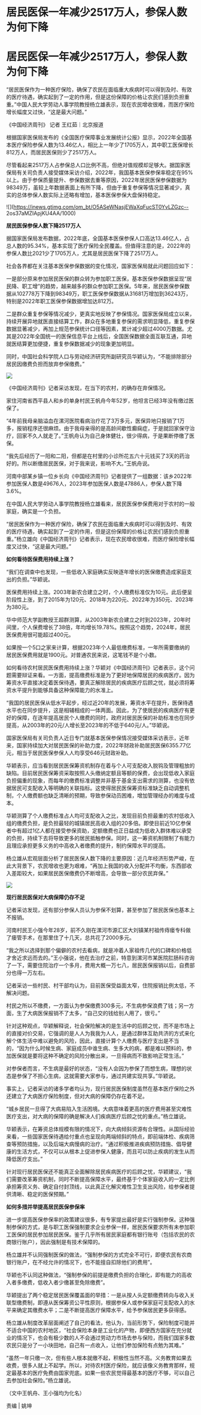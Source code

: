 # 居民医保一年减少2517万人，参保人数为何下降

# 居民医保一年减少2517万人，参保人数为何下降

“居民医保作为一种医疗保险，确保了农民在面临重大疾病时可以得到及时、有效的医疗待遇，确实起到了一定的作用，但是这份保障的价格让农民们感到负担重重。”中国人民大学劳动人事学院教授杨立雄表示，现在农民增收很难，而医疗保险增长幅度又过快，“这是最大问题。”

《中国经济周刊》 记者 王红茹｜北京报道

根据国家医保局发布的《全国医疗保障事业发展统计公报》显示，2022年全国基本医疗保险参保人数为13.46亿人，相比上一年少了1705万人，其中职工医保增长812万人，而居民医保则少了2517万人。

尽管看起来2517万人占参保总人口比例不高，但绝对值规模却足够大。据国家医保局有关司负责人接受媒体采访介绍，2022年，我国基本医保参保率稳定在95%以上。由于参保质量提升、参保数据去重等原因，2022年居民医保参保数据为98349万，虽较上年数据表面上有所下降，但由于重复参保等情况显著减少，真实的总体参保人数实际上还略有增加，基本医保参保大盘保持稳定。

![](https://inews.gtimg.com/om_bt/O5ASeWNasjEWaXqFucST0YvLZGzc--
2os37aMZIApjKU4AA/1000)

**居民医保参保人数下降2517万人**

据国家医保局发布数据，2022年底，全国基本医保参保人口高达13.46亿人，占总人数的95.34%，基本实现了医疗保险全民覆盖。但值得注意的是，2022年的参保人数比2021少了1705万人，尤其是居民医保下降了2517万人。

社会各界都在关注基本医保参保数据的变化情况，国家医保局就此问题回应如下：

一是部分原来参加居民医保的群众转为参加职工医保，基本医保参保数据呈现“居民降、职工增”的趋势，越来越多的群众参加职工医保。5年来，居民医保参保数据从102778万下降到98349万，职工医保参保数据从31681万增加到36243万，特别是2022年职工医保参保数据增加达812万。

二是群众重复参保等情况减少，更真实地反映了参保情况。国家医保局成立以来，持续开展异地就医直接结算工作，群众在多地重复参保的需求明显降低，重复参保数据显著减少，再加上规范参保统计口径等因素，累计减少超过4000万数据。尤其是2022年全国统一的医保信息平台上线后，全国医保数据全面互联互通，异地就医结算更加便捷，重复参保数据减少的现象更加明显。

同时，中国社会科学院人口与劳动经济研究所副研究员华颖认为，“不能排除部分居民因缴费负担而放弃参保缴费。”

![](https://inews.gtimg.com/om_bt/OiSZqyQRIbDIg7oBVBftivYV_X4-iT_71rzFzeq2f5MwkAA/1000)

《中国经济周刊》记者采访发现，在当下的农村，的确存在弃保情况。

家住河南省西平县人和乡的单身村民王帆舟今年52岁，他坦言已经3年没有缴过医保了。

“4年前我母亲脑溢血在漯河医院看病治疗花了3万多元，医保异地只报销了1万多，报销程序还很麻烦。由于我母亲得的是高龄间歇性癫痫症，于是就回家保守治疗，回家不久人就走了。”王帆舟认为自己身体健壮，很少得病，于是果断停缴了医保。

“我先后经历了一阳和二阳，但都是在村里的小诊所花五六十元钱买了3天的药治好的。所以断缴居民医保，对于我来说，影响不大。”王帆舟说。

河南中部某乡镇一位乡长向《中国经济周刊》记者提供了一组数据：该乡2022年参加医保人数是49676人，2023年参加医保人数是47886人，参保人数下降3.6%。

在中国人民大学劳动人事学院教授杨立雄看来，居民医保参保费用对于农村的一般家庭，确实是一个负担。

“居民医保作为一种医疗保险，确保了农民在面临重大疾病时可以得到及时、有效的医疗待遇，确实起到了一定的作用，但是这份保障的价格让农民们感到负担重重。”杨立雄向《中国经济周刊》记者表示，现在农民增收很难，而医疗保险增长幅度又过快，“这是最大问题。”

**如何看待医保费用持续上涨？**

“我们在调查中也发现，一些低收入家庭确实反映逐年增长的医保缴费造成家庭支出的负担。”华颖说。

医保费用持续上涨。2003年新农合建立之时，个人缴费标准仅为10元。此后便呈阶段性上涨，到了2015年为120元、2018年为220元、2022年为350元、2023年为380元。

华中师范大学副教授王超群测算，从2003年新农合建立之时到2023年，20年时间里，个人保费增长了38倍，年均增长19.78%。按照这个趋势，2024年，居民医保费用很可能超过400元。

如果按一个5口之家来计算，根据2023年个人最低缴费标准，一年所需要缴纳的居民医保费用就是1900元。对普通农民来说，这笔钱不是个小数。

如何看待农村居民医保费用持续上涨？华颖对《中国经济周刊》记者表示，这个问题需要辩证来看。一方面，提高缴费标准是为了更好地保障居民的疾病医疗。因为筹资水平直接决定着医保待遇，要真正解除居民的疾病医疗后顾之忧，就必须将筹资水平提升到能够具备这种保障能力的水准上。

“我国的居民医保从低水平起步，经过近20年的发展，筹资水平在提升，医保待遇水平也在同步提升，这是相辅相成的一体两面。因此，为了使居民的疾病医疗有更好的保障，在逐年提高居民个人缴费的同时，政府对居民医保的补助标准也在同步提高，从2003年的20元/人增长至2023年的不低于640元/人。”华颖说。

国家医保局有关司负责人近日专门就基本医保参保情况接受媒体采访表示，近年来，国家持续加大对居民医保的补助力度，2022年财政补助居民医保6355.77亿元，相当于居民医保参保人人均享受646元财政补助。

华颖表示，应当看到居民医保筹资机制存在着与个人可支配收入脱钩及管理粗放的缺陷。目前居民医保筹资采取按照人头缴纳定额且等额的保费，会出现低收入家庭负担偏重的现象，而每年的缴费标准调整并非基于基金支出需求的测算，也没有依据居民可支配收入等明确的关联指标。这使得居民医保筹资标准缺乏自动调整机制，个人缴费额也缺乏清晰的预期，导致参保动员困难，增加管理经办的难度与成本。

华颖测算了个人缴费标准占人均可支配收入之比，发现目前负担最重的农村低收入组的缴费负担，是负担最轻的城镇居民高收入组的20多倍。即使目前近10亿参保者中有超过1亿人都在接受参保资助，定额缴费也正日益成为低收入群体难以承受的负担，持续下去将导致更多的居民抵触参保。同时，这一筹资机制限制了有能力且理应承担更多义务的中高收入者缴费的提升，制约保障水平的提高。

杨立雄从宏观层面分析了居民医保人数下降的主要原因：近几年经济形势严峻，在此大背景下，农民增收也更为艰难，“再加上我国的收入分配并不均衡，东西部收入差距较大，如果居民医保缴费仍不断增高，会导致一部分农民弃保。”

![](https://inews.gtimg.com/om_bt/OMU7bF7frEpWPbydR8B3_7dlW2s8olDDKYiq488Un2vi0AA/1000)

**现行居民医保对大病保障仍存不足**

记者采访发现，还有部分参保人员认为参保不划算，甚至参加了居民医保也基本上不报销。

河南村民王小强今年28岁，前不久刚在漯河市源汇区大刘镇某村祖传痔瘘专科做了瘘管手术，在那里住了十几天，总共花了2000多元。

“我之所以选择到那个偏僻的农村去看病，就是冲着人家祖传几代的口碑和价格低才舍近求远而去的。”王小强说，他在去治疗之前，特意到漯河市某医院肛肠科咨询了一下，需要住院治疗一个多月，费用大概一万七八，居民医保报销以后，自费部分也得一万左右。

记者采访一些村民、村干部均认为，目前医保受益面太窄，住院报销比例太低，不解决问题。

村民之所以不缴费，一方面认为参保缴费300多元，不生病参保浪费了钱；另一方面，生了大病医保报销不了太多，“自己交的钱给别人用了，很亏。”

针对这种观点，华颖解释说，社会保险解决的是生活中的后顾之忧，而不是市场上的直接对价交易，它强调的是人人为我我为人人，是通过群体互助共济的方式来化解个体生活中难以避免的风险，因此，直接计算个人缴费与医疗支出是不当的，“因为什么时候生病、家庭成员中谁生病、生多大的病，都是难以预料的，参加医保就是要将这种不确定的风险分散出来，一旦得病而不致影响正常生活。”

对参保者而言，不生病是最好的状态，“没有人会因为参保了而想生病，理想的状态是参保了不担心生病，这就需要大家参与，通过共建实现共享。”华颖说。

事实上，记者采访的诸多学者均认为，现行居民医保制度虽然在基本医疗保险之外还建立了大病医疗保险制度，但对大病的保障仍存在着不足。

“城乡居民一旦得了大病易陷入生活困境。大病意味着更高的医疗费用甚至灾难性医疗支出，对大病的保障的确是解决人们疾病医疗后顾之忧的重点。”杨立雄说。

华颖表示，在筹资总体规模有限的情况下，向大病倾斜资源有合理性。从国际经验来看，一些国家医保待遇给付重点也呈现向两端倾斜的特点，即前端体检、疾病筛查等预防措施，以及后端大病慢病的治疗。“通过积极推进疾病预防措施、倡导健康的生活方式，不仅可以从根本上促进参保人健康，而且可以防止疾病的发生从而降低医疗支出。”

针对现行居民医保还不能真正全面解除居民疾病医疗的后顾之忧，华颖建议，“我们需要改革筹资机制，同时不断提高保障水平，最终基于个体家庭收入的一定比例承担筹资义务、确定自付封顶线，以此真正化解灾难性卫生支出风险，给参保者提供清晰、稳定的医保预期。”

**如何多措并举提高居民医保参保率**

进一步提高医保参保率的政策建议很多，有专家提出最好是实行强制参保。这种强制参保的方式，是与职工医保强制要求企业参保一样，居民医保要求所有未参加职工医保的居民参加居民医保。鉴于几乎所有居民家庭都有银行账号（包括农民的农商银行账户），因此强制是有技术保障的。

杨立雄并不认同强制医保的做法，“强制参保的方式完全不可行，即便农民有农商银行账户，在不经允许的情况下，也不能擅自扣除他们的费用”。

华颖也不认同这种做法，“强制参保的前提是缴费负担的合理化，即有能力的高收入者多缴费，低收入者少缴甚至免除缴费”。

华颖提出了两个稳定居民医保覆盖面的举措：一是从按人头定额缴费转向与收入关联型缴费制，即遵从医保筹资公平性原则，根据参保人或参保家庭可支配收入的水平来确定其缴费水平；二是不断提高医疗保障水平，给予参保居民更多获得感。

杨立雄从制度改革层面阐述了自己的看法，他认为，当前形势下，保险制度可能并不适合中国的农村地区，“社会保险本身是工业化的产物，即便西方国家在充分就业的情况下，也会有极少数的人不会通过劳动力市场去参与保险，而我们国家多数农民只是分了一小块田地，自己有一点收入，让他们参加保险有点勉为其难。”

“虽然一年只缴一次，但有些人根本就缴不起，积极性当然不高。义务教育如果去收费，很多人就上不起学。所以，对待农村医疗保险，就应该像义务教育那样，规定最基本的医疗免费由国家兜底。如果一些农民觉得最基本的医疗不够，可以自己去参加社会保险。”杨立雄说。

（文中王帆舟、王小强均为化名）

责编 | 姚坤

